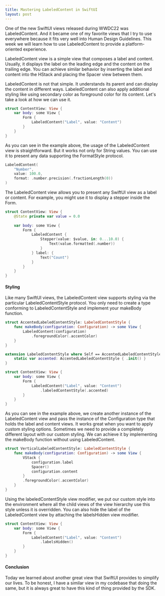 ```yaml
---
title: Mastering LabeledContent in SwiftUI
layout: post
---
```


One of the new SwiftUI views released during WWDC22 was LabeledContent. And it became one of my favorite views that I try to use everywhere because it fits very well into Human Design Guidelines. This week we will learn how to use LabeledContent to provide a platform-oriented experience. 

LabeledContent view is a simple view that composes a label and content. Usually, it displays the label on the leading edge and the content on the trailing edge. You can achieve similar behavior by inserting the label and content into the HStack and placing the Spacer view between them.

LabeledContent is not that simple. It understands its parent and can display the content in different ways. LabeledContent can also apply additional styling like using secondary color as foreground color for its content. Let's take a look at how we can use it.

```swift
struct ContentView: View {
    var body: some View {
        Form {
            LabeledContent("Label", value: "Content")
        }
    }
}
```

As you can see in the example above, the usage of the LabeledContent view is straightforward. But it works not only for String values. You can use it to present any data supporting the FormatStyle protocol.

```swift
LabeledContent(
    "Number",
    value: 100.0,
    format: .number.precision(.fractionLength(0))
)
```

The LabeledContent view allows you to present any SwiftUI view as a label or content. For example, you might use it to display a stepper inside the Form.

```swift
struct ContentView: View {
    @State private var value = 0.0
    
    var body: some View {
        Form {
            LabeledContent {
                Stepper(value: $value, in: 0...10.0) {
                    Text(value.formatted(.number))
                }
            } label: {
                Text("Count")
            }
        }
    }
}
```

#### Styling
Like many SwiftUI views, the LabeledContent view supports styling via the particular LabeledContentStyle protocol. You only need to create a type conforming to LabeledContentStyle and implement your makeBody function.

```swift
struct AccentedLabeledContentStyle: LabeledContentStyle {
    func makeBody(configuration: Configuration) -> some View {
        LabeledContent(configuration)
            .foregroundColor(.accentColor)
    }
}

extension LabeledContentStyle where Self == AccentedLabeledContentStyle {
    static var accented: AccentedLabeledContentStyle { .init() }
}

struct ContentView: View {
    var body: some View {
        Form {
            LabeledContent("Label", value: "Content")
                .labeledContentStyle(.accented)
        }
    }
}
```

As you can see in the example above, we create another instance of the LabeledContent view and pass the instance of the Configuration type that holds the label and content views. It works great when you want to apply custom styling options. Sometimes we need to provide a completely different layout with our custom styling. We can achieve it by implementing the makeBody function without using LabeledContent.

```swift
struct VerticalLabeledContentStyle: LabeledContentStyle {
    func makeBody(configuration: Configuration) -> some View {
        VStack {
            configuration.label
            Spacer()
            configuration.content
        }
        .foregroundColor(.accentColor)
    }
}
```

Using the labeledContentStyle view modifier, we put our custom style into the environment where all the child views of the view hierarchy use this style unless it is overridden. You can also hide the label of the LabeledContent view by attaching the labelsHidden view modifier.

```swift
struct ContentView: View {
    var body: some View {
        Form {
            LabeledContent("Label", value: "Content")
                .labelsHidden()
        }
    }
}
```

#### Conclusion
Today we learned about another great view that SwiftUI provides to simplify our lives. To be honest, I have a similar view in my codebase that doing the same, but it is always great to have this kind of thing provided by the SDK.
